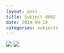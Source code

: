 ```yaml
---
layout: post
title: Subject 8002
date: 2024-09-16
categories: subjects
---
```


![](./data//8002/8002_accuracy_by_condition.png)
![](./data//8002/8002_rt.png)
